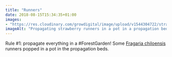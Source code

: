 ```yaml
---
title: "Runners"
date: 2018-08-15T15:34:35+01:00
images: 
- "https://res.cloudinary.com/growdigital/image/upload/v1544304722/strawberry-44048653541.jpg"
imageAlt: "Propagating strawberry runners in a pot in a propagation bed"
---
```


Rule #1: propagate everything in a #ForestGarden! Some [Fragaria chiloensis](https://pfaf.org/user/plant.aspx?latinname=Fragaria+chiloensis) runners popped in a pot in the propagation beds.
